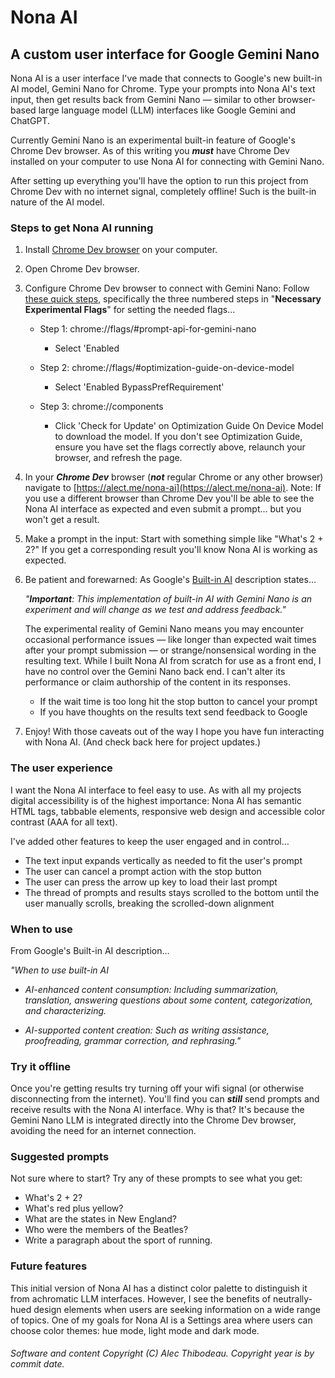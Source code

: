# Nona AI

## A custom user interface for Google Gemini Nano

Nona AI is a user interface I've made that connects to Google's new built-in AI model, Gemini Nano for Chrome. Type your prompts into Nona AI's text input, then get results back from Gemini Nano &mdash; similar to other browser-based large language model (LLM) interfaces like Google Gemini and ChatGPT.

Currently Gemini Nano is an experimental built-in feature of Google's Chrome Dev browser. As of this writing you ***must*** have Chrome Dev installed on your computer to use Nona AI for connecting with Gemini Nano.

After setting up everything you'll have the option to run this project from Chrome Dev with no internet signal, completely offline! Such is the built-in nature of the AI model.

### Steps to get Nona AI running

1) Install [Chrome Dev browser](https://www.google.com/chrome/dev) on your computer.
2) Open Chrome Dev browser.
3) Configure Chrome Dev browser to connect with Gemini Nano: Follow [these quick steps](https://ai-sdk-chrome-ai.vercel.app), specifically the three numbered steps in "**Necessary Experimental Flags**" for setting the needed flags&hellip;

    - Step 1: chrome://flags/#prompt-api-for-gemini-nano
      - Select 'Enabled

    - Step 2: chrome://flags/#optimization-guide-on-device-model
      - Select 'Enabled BypassPrefRequirement'

    - Step 3: chrome://components
      - Click 'Check for Update' on Optimization Guide On Device Model to download the model. If you don't see Optimization Guide, ensure you have set the flags correctly above, relaunch your browser, and refresh the page.

4) In your ***Chrome Dev*** browser (***not*** regular Chrome or any other browser) navigate to [https://alect.me/nona-ai](https://alect.me/nona-ai).  Note: If you use a different browser than Chrome Dev you'll be able to see the Nona AI interface as expected and even submit a prompt&hellip; but you won't get a result.

5) Make a prompt in the input: Start with something simple like "What's 2 + 2?" If you get a corresponding result you'll know Nona AI is working as expected.
6) Be patient and forewarned: As Google's [Built-in AI](https://developer.chrome.com/docs/ai/built-in) description states&hellip;

    *"**Important**: This implementation of built-in AI with Gemini Nano is an experiment and will change as we test and address feedback."*

    The experimental reality of Gemini Nano means you may encounter occasional performance issues &mdash; like longer than expected wait times after your prompt submission &mdash; or strange/nonsensical wording in the resulting text. While I built Nona AI from scratch for use as a front end, I have no control over the Gemini Nano back end. I can't alter its performance or claim authorship of the content in its responses.
    - If the wait time is too long hit the stop button to cancel your prompt
    - If you have thoughts on the results text send feedback to Google

7) Enjoy! With those caveats out of the way I hope you have fun interacting with Nona AI. (And check back here for project updates.)

### The user experience

I want the Nona AI interface to feel easy to use. As with all my projects digital accessibility is of the highest importance: Nona AI has semantic HTML tags, tabbable elements, responsive web design and accessible color contrast (AAA for all text).

I've added other features to keep the user engaged and in control&hellip;
  - The text input expands vertically as needed to fit the user's prompt
  - The user can cancel a prompt action with the stop button
  - The user can press the arrow up key to load their last prompt
  - The thread of prompts and results stays scrolled to the bottom until the user manually scrolls, breaking the scrolled-down alignment

### When to use

From Google's Built-in AI description&hellip;

*"When to use built-in AI*

  - *AI-enhanced content consumption: Including summarization, translation, answering questions about some content, categorization, and characterizing.*

  - *AI-supported content creation: Such as writing assistance, proofreading, grammar correction, and rephrasing."*

### Try it offline

Once you're getting results try turning off your wifi signal (or otherwise disconnecting from the internet). You'll find you can ***still*** send prompts and receive results with the Nona AI interface. Why is that? It's because the Gemini Nano LLM is integrated directly into the Chrome Dev browser, avoiding the need for an internet connection.

### Suggested prompts

Not sure where to start? Try any of these prompts to see what you get:
- What's 2 + 2?
- What's red plus yellow?
- What are the states in New England?
- Who were the members of the Beatles?
- Write a paragraph about the sport of running.

### Future features

This initial version of Nona AI has a distinct color palette to distinguish it from achromatic LLM interfaces. However, I see the benefits of neutrally-hued design elements when users are seeking information on a wide range of topics. One of my goals for Nona AI is a Settings area where users can choose color themes: hue mode, light mode and dark mode.


###### Software and content Copyright (C) Alec Thibodeau. Copyright year is by commit date.
